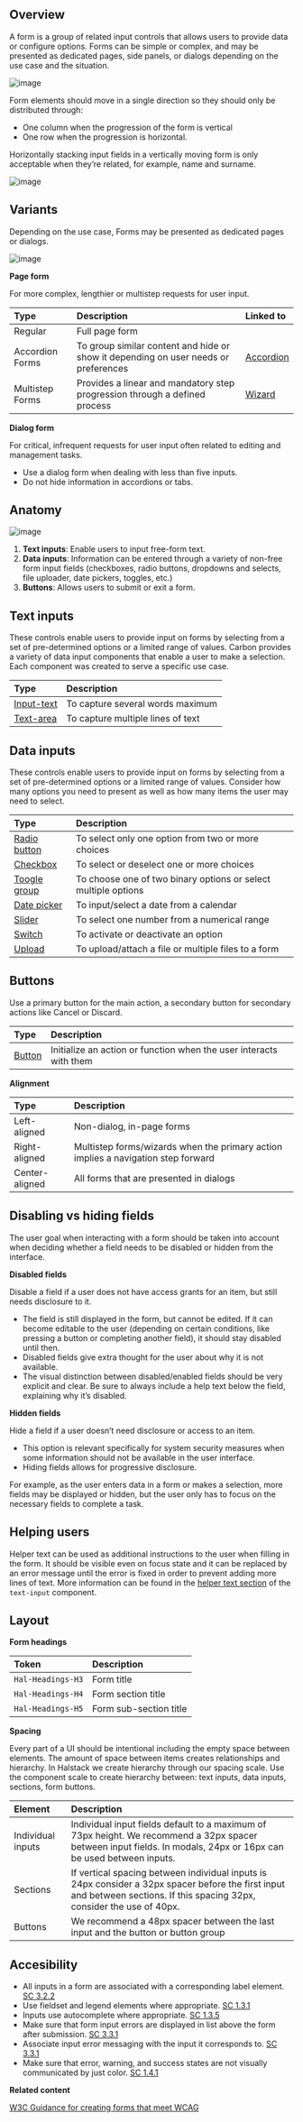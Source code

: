 ## Overview

A form is a group of related input controls that allows users to provide data or configure options. Forms can be simple or complex, and may be presented as dedicated pages, side panels, or dialogs depending on the use case and the situation.


![image](https://user-images.githubusercontent.com/44420072/114583673-237ce000-9c82-11eb-93c9-b0bde52e404b.png)


Form elements should move in a single direction so they should only be distributed through:

* One column when the progression of the form is vertical
* One row when the progression is horizontal. 

Horizontally stacking input fields in a vertically moving form is only acceptable when they’re related, for example, name and surname.


![image](https://user-images.githubusercontent.com/44420072/114583890-59ba5f80-9c82-11eb-8945-a2ef1182d570.png)


## Variants

Depending on the use case, Forms may be presented as dedicated pages or dialogs.

![image](https://user-images.githubusercontent.com/44420072/114583960-6d65c600-9c82-11eb-8626-71d4199f48ec.png)

**Page form**

For more complex, lengthier or multistep requests for user input.


| Type | Description | Linked to |
| :---         |     :---     |   :---     | 
| Regular | Full page form | |
| Accordion Forms | To group similar content and hide or show it depending on user needs or preferences | [Accordion](components/accordion/README.md) |
| Multistep Forms | Provides a linear and mandatory step progression through a defined process | [Wizard](components/wizard/README.md)|

**Dialog form**

For critical, infrequent requests for user input often related to editing and management tasks.

* Use a dialog form when dealing with less than five inputs.
* Do not hide information in accordions or tabs.

## Anatomy

![image](https://user-images.githubusercontent.com/44420072/114606499-9e9ec000-9c9b-11eb-9da9-7f1202d4f396.png)


1. **Text inputs**: Enable users to input free-form text.
2. **Data inputs**: Information can be entered through a variety of non-free form input fields (checkboxes, radio buttons, dropdowns and selects, file uploader, date pickers, toggles, etc.)
3. **Buttons**: Allows users to submit or exit a form.


## Text inputs

These controls enable users to provide input on forms by selecting from a set of pre-determined options or a limited range of values. Carbon provides a variety of data input components that enable a user to make a selection. Each component was created to serve a specific use case.

| Type | Description | 
| :---         |     :---     | 
| [Input-text](components/text-input/README.md) | To capture several words maximum | 
| [Text-area](components/text-input/README.md) | To capture multiple lines of text	 |  

## Data inputs

These controls enable users to provide input on forms by selecting from a set of pre-determined options or a limited range of values. Consider how many options you need to present as well as how many items the user may need to select.

| Type | Description | 
| :---         |     :---     | 
| [Radio button](components/radio/README.md) | To select only one option from two or more choices |
| [Checkbox](components/checkbox/README.md) | To select or deselect one or more choices |  
| [Toogle group](components/toggle/README.md) | To choose one of two binary options or select multiple options  |
| [Date picker](components/date/README.md) | To input/select a date from a calendar	 |  
| [Slider](components/slider/README.md) | To select one number from a numerical range	 |  
| [Switch](components/switch/README.md) | To activate or deactivate an option	 |  
| [Upload](components/upload/README.md)| To upload/attach a file or multiple files to a form		 |  

## Buttons

Use a primary button for the main action, a secondary button for secondary actions like Cancel or Discard.

| Type | Description | 
| :---         |     :--- |
| [Button](components/text-input/README.md) | Initialize an action or function when the user interacts with them | 

**Alignment**

| Type | Description | 
| :---         |     :--- |
| Left-aligned | Non-dialog, in-page forms | 
| Right-aligned | Multistep forms/wizards when the primary action implies a navigation step forward | 
| Center-aligned | All forms that are presented in dialogs | 


## Disabling vs hiding fields

The user goal when interacting with a form should be taken into account when deciding whether a field needs to be disabled or hidden from the interface.

**Disabled fields**

Disable a field if a user does not have access grants for an item, but still needs disclosure to it. 

* The field is still displayed in the form, but cannot be edited. If it can become editable to the user (depending on certain conditions, like pressing a button or completing another field), it should stay disabled until then.
* Disabled fields give extra thought for the user about why it is not available. 
* The visual distinction between disabled/enabled fields should be very explicit and clear. Be sure to always include a help text below the field, explaining why it’s disabled.

**Hidden fields**

Hide a field if a user doesn’t need disclosure or access to an item. 

* This option is relevant specifically for system security measures when some information should not be available in the user interface.
* Hiding fields allows for progressive disclosure. 

For example, as the user enters data in a form or makes a selection, more fields may be displayed or hidden, but the user only has to focus on the necessary fields to complete a task.

## Helping users 

Helper text can be used as additional instructions to the user when filling in the form. It should be visible even on focus state and it can be replaced by an error message until the error is fixed in order to prevent adding more lines of text. More information can be found in the [helper text section](components/text-input/README.md) of the `text-input` component.

## Layout

**Form headings**

| Token | Description | 
| :---         |     :--- |
| `Hal-Headings-H3` | Form title | 
| `Hal-Headings-H4` | Form section title | 
| `Hal-Headings-H5` | Form sub-section title | 

**Spacing**

Every part of a UI should be intentional including the empty space between elements. The amount of space between items creates relationships and hierarchy. In Halstack we create hierarchy through our spacing scale. Use the component scale to create hierarchy between: text inputs, data inputs, sections, form buttons.

| Element | Description | 
| :---         |     :--- |
| Individual inputs | Individual input fields default to a maximum of 73px height. We recommend a 32px spacer between input fields. In modals, 24px or 16px can be used between inputs. | 
| Sections | If vertical spacing between individual inputs is 24px consider a 32px spacer before the first input and between sections. If this spacing 32px, consider the use of 40px. | 
| Buttons | We recommend a 48px spacer between the last input and the button or button group | 

## Accesibility

* All inputs in a form are associated with a corresponding label element. [SC 3.2.2](https://www.w3.org/WAI/WCAG22/Understanding/on-input.html)
* Use fieldset and legend elements where appropriate. [SC 1.3.1](https://www.w3.org/WAI/WCAG22/Understanding/info-and-relationships.html)
* Inputs use autocomplete where appropriate. [SC 1.3.5](https://www.w3.org/WAI/WCAG22/Understanding/identify-input-purpose.html)
* Make sure that form input errors are displayed in list above the form after submission. [SC 3.3.1](https://www.w3.org/WAI/WCAG22/Understanding/error-identification.html)
* Associate input error messaging with the input it corresponds to. [SC 3.3.1](https://www.w3.org/WAI/WCAG22/Understanding/error-identification.html)
* Make sure that error, warning, and success states are not visually communicated by just color. [SC 1.4.1](https://www.w3.org/WAI/WCAG22/Understanding/use-of-color.html) 

**Related content**

[W3C Guidance for creating forms that meet WCAG](https://www.w3.org/WAI/tutorials/forms/instructions/)

